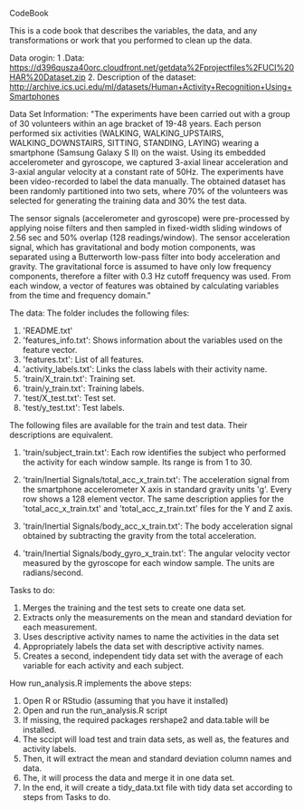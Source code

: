 CodeBook

This is a code book that describes the variables, the data, and any transformations or work that you performed to clean up the data.

Data orogin:
1 .Data: https://d396qusza40orc.cloudfront.net/getdata%2Fprojectfiles%2FUCI%20HAR%20Dataset.zip
2. Description of the dataset: http://archive.ics.uci.edu/ml/datasets/Human+Activity+Recognition+Using+Smartphones

Data Set Information:
"The experiments have been carried out with a group of 30 volunteers within an age bracket of 19-48 years. Each person performed six activities (WALKING, WALKING_UPSTAIRS, WALKING_DOWNSTAIRS, SITTING, STANDING, LAYING) wearing a smartphone (Samsung Galaxy S II) on the waist. Using its embedded accelerometer and gyroscope, we captured 3-axial linear acceleration and 3-axial angular velocity at a constant rate of 50Hz. The experiments have been video-recorded to label the data manually. The obtained dataset has been randomly partitioned into two sets, where 70% of the volunteers was selected for generating the training data and 30% the test data.

The sensor signals (accelerometer and gyroscope) were pre-processed by applying noise filters and then sampled in fixed-width sliding windows of 2.56 sec and 50% overlap (128 readings/window). The sensor acceleration signal, which has gravitational and body motion components, was separated using a Butterworth low-pass filter into body acceleration and gravity. The gravitational force is assumed to have only low frequency components, therefore a filter with 0.3 Hz cutoff frequency was used. From each window, a vector of features was obtained by calculating variables from the time and frequency domain."

The data:
The folder includes the following files:

1. 'README.txt'
2. 'features_info.txt': Shows information about the variables used on the feature vector.
3. 'features.txt': List of all features.
4. 'activity_labels.txt': Links the class labels with their activity name.
5. 'train/X_train.txt': Training set.
6. 'train/y_train.txt': Training labels.
7. 'test/X_test.txt': Test set.
8. 'test/y_test.txt': Test labels.

The following files are available for the train and test data. Their descriptions are equivalent.

1. 'train/subject_train.txt': Each row identifies the subject who performed the activity for each window sample. Its range is from 1 to 30.

2. 'train/Inertial Signals/total_acc_x_train.txt': The acceleration signal from the smartphone accelerometer X axis in standard gravity units 'g'. Every row shows a 128 element vector. The same description applies for the 'total_acc_x_train.txt' and 'total_acc_z_train.txt' files for the Y and Z axis.

3. 'train/Inertial Signals/body_acc_x_train.txt': The body acceleration signal obtained by subtracting the gravity from the total acceleration.

4. 'train/Inertial Signals/body_gyro_x_train.txt': The angular velocity vector measured by the gyroscope for each window sample. The units are radians/second.

Tasks to do:
1. Merges the training and the test sets to create one data set.
2. Extracts only the measurements on the mean and standard deviation for each measurement.
3. Uses descriptive activity names to name the activities in the data set
4. Appropriately labels the data set with descriptive activity names.
5. Creates a second, independent tidy data set with the average of each variable for each activity and each subject.

How run_analysis.R implements the above steps:
1. Open R or RStudio (assuming that you have it installed)
2. Open and run the run_analysis.R script
3. If missing, the required packages rershape2 and data.table will be installed.
4. The sccipt will load test and train data sets, as well as, the features and activity labels.
5. Then, it will extract the mean and standard deviation column names and data.
6. The, it will process the data and merge it in one data set.
7. In the end, it will create a tidy_data.txt file with tidy data set according to steps from Tasks to do.